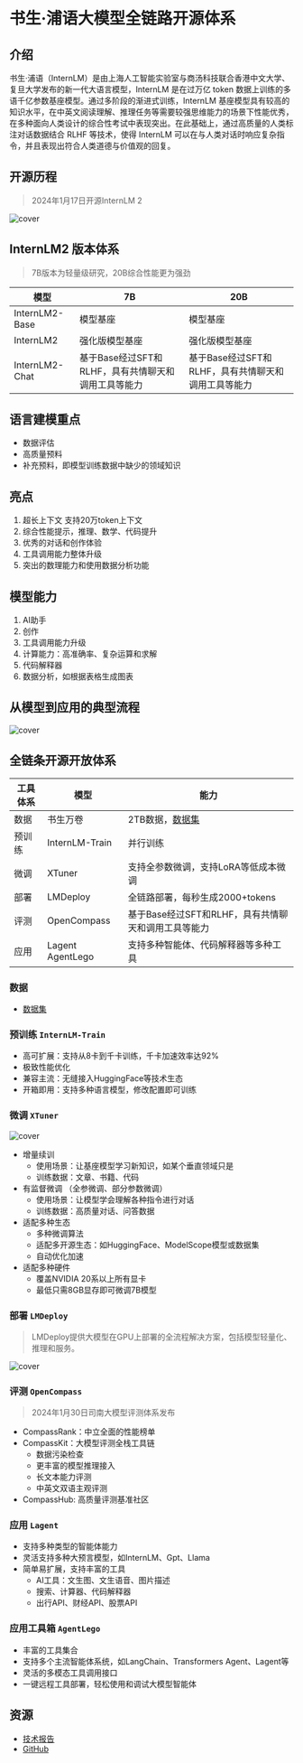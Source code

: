 # 书生·浦语大模型全链路开源体系

## 介绍
书生·浦语（InternLM）是由上海人工智能实验室与商汤科技联合香港中文大学、复旦大学发布的新一代大语言模型，InternLM 是在过万亿 token 数据上训练的多语千亿参数基座模型。通过多阶段的渐进式训练，InternLM 基座模型具有较高的知识水平，在中英文阅读理解、推理任务等需要较强思维能力的场景下性能优秀，在多种面向人类设计的综合性考试中表现突出。在此基础上，通过高质量的人类标注对话数据结合 RLHF 等技术，使得 InternLM 可以在与人类对话时响应复杂指令，并且表现出符合人类道德与价值观的回复。

## 开源历程
> 2024年1月17日开源InternLM 2

![cover](./docs/note1/history.jpg)

## InternLM2 版本体系
> 7B版本为轻量级研究，20B综合性能更为强劲

| 模型             | 7B                              | 20B        |
|----------------|---------------------------------|------------|
| InternLM2-Base | 模型基座                            | 模型基座        |
| InternLM2      | 强化版模型基座                         |  强化版模型基座   |
| InternLM2-Chat | 基于Base经过SFT和RLHF，具有共情聊天和调用工具等能力 | 基于Base经过SFT和RLHF，具有共情聊天和调用工具等能力 |

##  语言建模重点
- 数据评估
- 高质量预料
- 补充预料，即模型训练数据中缺少的领域知识

## 亮点
1. 超长上下文 支持20万token上下文
2. 综合性能提示，推理、数学、代码提升
3. 优秀的对话和创作体验
4. 工具调用能力整体升级
5. 突出的数理能力和使用数据分析功能

## 模型能力
1. AI助手
2. 创作
3. 工具调用能力升级
4. 计算能力：高准确率、复杂运算和求解
5. 代码解释器
6. 数据分析，如根据表格生成图表

## 从模型到应用的典型流程
![cover](./docs/note1/flow.jpg)

## 全链条开源开放体系
| 工具体系 | 模型               | 能力                                    |
|------|------------------|---------------------------------------|
| 数据   | 书生万卷             | 2TB数据，[数据集](https://opendatalab.com/) |
| 预训练  | InternLM-Train   | 并行训练                                  |
| 微调   | XTuner           | 支持全参数微调，支持LoRA等低成本微调                  |
| 部署   | LMDeploy         | 全链路部署，每秒生成2000+tokens                 |
| 评测   | OpenCompass      | 基于Base经过SFT和RLHF，具有共情聊天和调用工具等能力       |
| 应用   | Lagent AgentLego | 支持多种智能体、代码解释器等多种工具                    |

### 数据
- [数据集](https://opendatalab.com/)

### 预训练 `InternLM-Train`
- 高可扩展：支持从8卡到千卡训练，千卡加速效率达92%
- 极致性能优化
- 兼容主流：无缝接入HuggingFace等技术生态
- 开箱即用：支持多种语言模型，修改配置即可训练

### 微调 `XTuner`
![cover](./docs/note1/xtuner.jpg)
- 增量续训 
  - 使用场景：让基座模型学习新知识，如某个垂直领域只是
  - 训练数据：文章、书籍、代码
- 有监督微调 （全参微调、部分参数微调）
  - 使用场景：让模型学会理解各种指令进行对话
  - 训练数据：高质量对话、问答数据
- 适配多种生态
  - 多种微调算法
  - 适配多开源生态：如HuggingFace、ModelScope模型或数据集
  - 自动优化加速
- 适配多种硬件
  - 覆盖NVIDIA 20系以上所有显卡
  - 最低只需8GB显存即可微调7B模型
  
### 部署 `LMDeploy`
> LMDeploy提供大模型在GPU上部署的全流程解决方案，包括模型轻量化、推理和服务。 

![cover](./docs/note1/lmdeploy.jpg)

### 评测 `OpenCompass`
> 2024年1月30日司南大模型评测体系发布
- CompassRank：中立全面的性能榜单
- CompassKit：大模型评测全栈工具链
  - 数据污染检查
  - 更丰富的模型推理接入
  - 长文本能力评测
  - 中英文双语主观评测
- CompassHub: 高质量评测基准社区

### 应用 `Lagent` 
- 支持多种类型的智能体能力
- 灵活支持多种大预言模型，如InternLM、Gpt、Llama
- 简单易扩展，支持丰富的工具
  - AI工具：文生图、文生语音、图片描述
  - 搜索、计算器、代码解释器
  - 出行API、财经API、股票API

### 应用工具箱 `AgentLego`
- 丰富的工具集合
- 支持多个主流智能体系统，如LangChain、Transformers Agent、Lagent等
- 灵活的多模态工具调用接口
- 一键远程工具部署，轻松使用和调试大模型智能体

## 资源
- [技术报告](https://arxiv.org/pdf/2403.17297.pdf)
- [GitHub](https://github.com/internLM/tutorial)